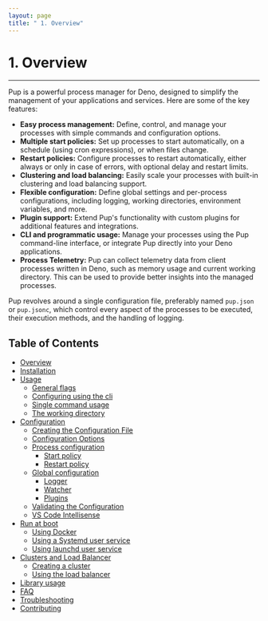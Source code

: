 ```yaml
---
layout: page
title: " 1. Overview"
---
```


# 1. Overview

---

Pup is a powerful process manager for Deno, designed to simplify the management of your applications and services. Here are some of the key features:

- **Easy process management:** Define, control, and manage your processes with simple commands and configuration options.
- **Multiple start policies:** Set up processes to start automatically, on a schedule (using cron expressions), or when files change.
- **Restart policies:** Configure processes to restart automatically, either always or only in case of errors, with optional delay and restart limits.
- **Clustering and load balancing:** Easily scale your processes with built-in clustering and load balancing support.
- **Flexible configuration:** Define global settings and per-process configurations, including logging, working directories, environment variables, and more.
- **Plugin support:** Extend Pup's functionality with custom plugins for additional features and integrations.
- **CLI and programmatic usage:** Manage your processes using the Pup command-line interface, or integrate Pup directly into your Deno applications.
- **Process Telemetry:** Pup can collect telemetry data from client processes written in Deno, such as memory usage and current working directory. This can be used to provide better insights into the
  managed processes.

Pup revolves around a single configuration file, preferably named `pup.json` or `pup.jsonc`, which control every aspect of the processes to be executed, their execution methods, and the handling of
logging.

## Table of Contents

- [Overview](./)
- [Installation](./installation.html)
- [Usage](./usage.html)
  - [General flags](./usage.html#general-flags)
  - [Configuring using the cli](./usage.html#configuring-using-the-cli)
  - [Single command usage](./usage.html#single-command-usage)
  - [The working directory](./usage.html#working-directory)
- [Configuration](./configuration.html)
  - [Creating the Configuration File](./configuration.html#creating-the-configuration-file)
  - [Configuration Options](./configuration.html#configuration-options)
  - [Process configuration](./configuration.html#process-configuration)
    - [Start policy](./configuration.html#start-policy)
    - [Restart policy](./configuration.html#restart-policy)
  - [Global configuration](./configuration.html#global-configuration)
    - [Logger](./configuration.html#watcher)
    - [Watcher](./configuration.html#logger)
    - [Plugins](./configuration.html#plugins)
  - [Validating the Configuration](./configuration.html#validating-the-configuration)
  - [VS Code Intellisense](./configuration.html#vs-code-intellisense)
- [Run at boot](./service.html)
  - [Using Docker](./service.html#using-docker)
  - [Using a Systemd user service](./service.html#using-a-systemd-user-service)
  - [Using launchd user service](./service.html#using-launchd-on-macos)
- [Clusters and Load Balancer](./scaling.html)
  - [Creating a cluster](./scaling.html#creating-a-cluster)
  - [Using the load balancer](./scaling.html#using-the-load-balancer)
- [Library usage](./library.html)
- [FAQ](./faq.html#faq)
- [Troubleshooting](./troubleshooting.html#troubleshooting)
- [Contributing](./contributing.html)
